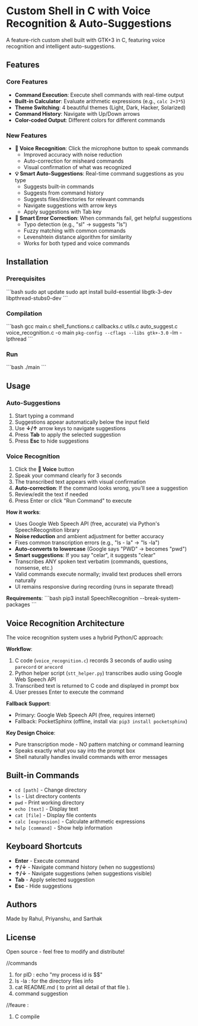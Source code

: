 # Custom Shell in C with Voice Recognition & Auto-Suggestions

A feature-rich custom shell built with GTK+3 in C, featuring voice recognition and intelligent auto-suggestions.

## Features

### Core Features
- **Command Execution**: Execute shell commands with real-time output
- **Built-in Calculator**: Evaluate arithmetic expressions (e.g., `calc 2+3*5`)
- **Theme Switching**: 4 beautiful themes (Light, Dark, Hacker, Solarized)
- **Command History**: Navigate with Up/Down arrows
- **Color-coded Output**: Different colors for different commands

### New Features
- **🎤 Voice Recognition**: Click the microphone button to speak commands
  - Improved accuracy with noise reduction
  - Auto-correction for misheard commands
  - Visual confirmation of what was recognized
- **💡 Smart Auto-Suggestions**: Real-time command suggestions as you type
  - Suggests built-in commands
  - Suggests from command history
  - Suggests files/directories for relevant commands
  - Navigate suggestions with arrow keys
  - Apply suggestions with Tab key
- **🔧 Smart Error Correction**: When commands fail, get helpful suggestions
  - Typo detection (e.g., "sl" → suggests "ls")
  - Fuzzy matching with common commands
  - Levenshtein distance algorithm for similarity
  - Works for both typed and voice commands

## Installation

### Prerequisites
\`\`\`bash
sudo apt update
sudo apt install build-essential libgtk-3-dev libpthread-stubs0-dev
\`\`\`

### Compilation
\`\`\`bash
gcc main.c shell_functions.c callbacks.c utils.c auto_suggest.c voice_recognition.c -o main `pkg-config --cflags --libs gtk+-3.0` -lm -lpthread
\`\`\`

### Run
\`\`\`bash
./main
\`\`\`

## Usage

### Auto-Suggestions
1. Start typing a command
2. Suggestions appear automatically below the input field
3. Use **↓/↑** arrow keys to navigate suggestions
4. Press **Tab** to apply the selected suggestion
5. Press **Esc** to hide suggestions

### Voice Recognition
1. Click the **🎤 Voice** button
2. Speak your command clearly for 3 seconds
3. The transcribed text appears with visual confirmation
4. **Auto-correction**: If the command looks wrong, you'll see a suggestion
5. Review/edit the text if needed
6. Press Enter or click "Run Command" to execute

**How it works**:
- Uses Google Web Speech API (free, accurate) via Python's SpeechRecognition library
- **Noise reduction** and ambient adjustment for better accuracy
- Fixes common transcription errors (e.g., "ls - la" → "ls -la")
- **Auto-converts to lowercase** (Google says "PWD" → becomes "pwd")
- **Smart suggestions**: If you say "celar", it suggests "clear"
- Transcribes ANY spoken text verbatim (commands, questions, nonsense, etc.)
- Valid commands execute normally; invalid text produces shell errors naturally
- UI remains responsive during recording (runs in separate thread)

**Requirements**:
\`\`\`bash
pip3 install SpeechRecognition --break-system-packages
\`\`\`

## Voice Recognition Architecture

The voice recognition system uses a hybrid Python/C approach:

**Workflow**:
1. C code (`voice_recognition.c`) records 3 seconds of audio using `parecord` or `arecord`
2. Python helper script (`stt_helper.py`) transcribes audio using Google Web Speech API
3. Transcribed text is returned to C code and displayed in prompt box
4. User presses Enter to execute the command

**Fallback Support**:
- Primary: Google Web Speech API (free, requires internet)
- Fallback: PocketSphinx (offline, install via: `pip3 install pocketsphinx`)

**Key Design Choice**:
- Pure transcription mode - NO pattern matching or command learning
- Speaks exactly what you say into the prompt box
- Shell naturally handles invalid commands with error messages

## Built-in Commands
- `cd [path]` - Change directory
- `ls` - List directory contents
- `pwd` - Print working directory
- `echo [text]` - Display text
- `cat [file]` - Display file contents
- `calc [expression]` - Calculate arithmetic expressions
- `help [command]` - Show help information

## Keyboard Shortcuts
- **Enter** - Execute command
- **↑/↓** - Navigate command history (when no suggestions)
- **↑/↓** - Navigate suggestions (when suggestions visible)
- **Tab** - Apply selected suggestion
- **Esc** - Hide suggestions

## Authors
Made by Rahul, Priyanshu, and Sarthak

## License
Open source - feel free to modify and distribute!



//commands
1) for pID : echo "my process id is $$"
2) ls -la : for the directory files info 
3) cat README.md  ( to print all detail of that file ). 
4) command suggestion


//feaure : 
1) C compile 